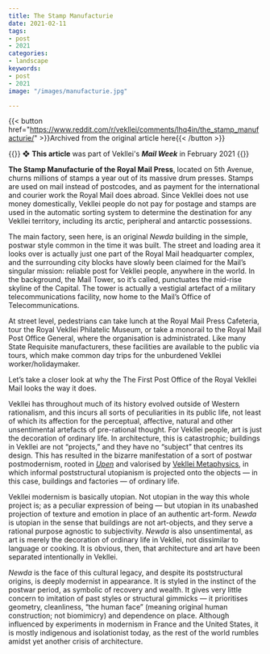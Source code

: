 ```yaml
---
title: The Stamp Manufacturie
date: 2021-02-11
tags:
- post
- 2021
categories:
- landscape
keywords:
- post
- 2021
image: "/images/manufacturie.jpg"

---
```


{{< button href="https://www.reddit.com/r/vekllei/comments/lhq4in/the_stamp_manufacturie/" >}}Archived from the original article here{{< /button >}}

{{<hint red>}}
❖ **This article** was part of Vekllei's ***Mail Week*** in February 2021
{{</hint>}}

**The Stamp Manufacturie of the Royal Mail Press**, located on 5th Avenue, churns millions of stamps a year out of its massive drum presses. Stamps are used on mail instead of postcodes, and as payment for the international and courier work the Royal Mail does abroad. Since Vekllei does not use money domestically, Vekllei people do not pay for postage and stamps are used in the automatic sorting system to determine the destination for any Vekllei territory, including its arctic, peripheral and antarctic possessions.

The main factory, seen here, is an original *Newda* building in the simple, postwar style common in the time it was built. The street and loading area it looks over is actually just one part of the Royal Mail headquarter complex, and the surrounding city blocks have slowly been claimed for the Mail’s singular mission: reliable post for Vekllei people, anywhere in the world. In the background, the Mail Tower, so it’s called, punctuates the mid-rise skyline of the Capital. The tower is actually a vestigial artefact of a military telecommunications facility, now home to the Mail’s Office of Telecommunications.

At street level, pedestrians can take lunch at the Royal Mail Press Cafeteria, tour the Royal Vekllei Philatelic Museum, or take a monorail to the Royal Mail Post Office General, where the organisation is administrated. Like many State Requisite manufacturers, these facilities are available to the public via tours, which make common day trips for the unburdened Vekllei worker/holidaymaker.

Let’s take a closer look at why the The First Post Office of the Royal Vekllei Mail looks the way it does.

Vekllei has throughout much of its history evolved outside of Western rationalism, and this incurs all sorts of peculiarities in its public life, not least of which its affection for the perceptual, affective, natural and other unsentimental artefacts of pre-rational thought. For Vekllei people, art is just the decoration of ordinary life. In architecture, this is catastrophic; buildings in Vekllei are not “projects,” and they have no “subject” that centres its design. This has resulted in the bizarre manifestation of a sort of postwar postmodernism, rooted in [*Upen*](https://millmint.net/utopia/vekllei/religion/) and valorised by [Vekllei Metaphysics](https://millmint.net/posts/2020-10-11-metaphysic/), in which informal poststructural utopianism is projected onto the objects — in this case, buildings and factories — of ordinary life.

Vekllei modernism is basically utopian. Not utopian in the way this whole project is; as a peculiar expression of being — but utopian in its unabashed projection of texture and emotion in place of an authentic art-form. *Newda* is utopian in the sense that buildings are not art-objects, and they serve a rational purpose agnostic to subjectivity. *Newda* is also unsentimental, as art is merely the decoration of ordinary life in Vekllei, not dissimilar to language or cooking. It is obvious, then, that architecture and art have been separated intentionally in Vekllei.

*Newda* is the face of this cultural legacy, and despite its poststructural origins, is deeply modernist in appearance. It is styled in the instinct of the postwar period, as symbolic of recovery and wealth. It gives very little concern to imitation of past styles or structural gimmicks — it prioritises geometry, cleanliness, “the human face” (meaning original human construction; not biomimicry) and dependence on place. Although influenced by experiments in modernism in France and the United States, it is mostly indigenous and isolationist today, as the rest of the world rumbles amidst yet another crisis of architecture.
